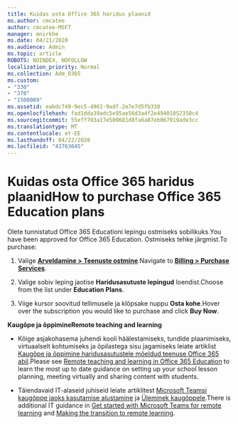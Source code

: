 ```yaml
---
title: Kuidas osta Office 365 haridus plaanid
ms.author: cmcatee
author: cmcatee-MSFT
manager: mnirkhe
ms.date: 04/21/2020
ms.audience: Admin
ms.topic: article
ROBOTS: NOINDEX, NOFOLLOW
localization_priority: Normal
ms.collection: Adm_O365
ms.custom:
- "330"
- "370"
- "1500009"
ms.assetid: eabdc749-9ec5-4961-9adf-2e7e7d5fb330
ms.openlocfilehash: fad1dda39adc5e95ae56d3a4f2e49401052350c4
ms.sourcegitcommit: 55eff703a17e500681d8fa6a87eb067019ade3cc
ms.translationtype: MT
ms.contentlocale: et-EE
ms.lasthandoff: 04/22/2020
ms.locfileid: "43763645"
---
```

# <a name="how-to-purchase-office-365-education-plans"></a><span data-ttu-id="ecd03-102">Kuidas osta Office 365 haridus plaanid</span><span class="sxs-lookup"><span data-stu-id="ecd03-102">How to purchase Office 365 Education plans</span></span>

<span data-ttu-id="ecd03-103">Olete tunnistatud Office 365 Educationi lepingu ostmiseks sobilikuks.</span><span class="sxs-lookup"><span data-stu-id="ecd03-103">You have been approved for Office 365 Education.</span></span>  <span data-ttu-id="ecd03-104">Ostmiseks tehke järgmist.</span><span class="sxs-lookup"><span data-stu-id="ecd03-104">To purchase:</span></span>

1. <span data-ttu-id="ecd03-105">Valige **[Arveldamine > Teenuste ostmine](https://portal.office.com/AdminPortal/Home#/catalog)**.</span><span class="sxs-lookup"><span data-stu-id="ecd03-105">Navigate to **[Billing > Purchase Services](https://portal.office.com/AdminPortal/Home#/catalog)**.</span></span>

2. <span data-ttu-id="ecd03-106">Valige sobiv leping jaotise **Haridusasutuste lepingud** loendist.</span><span class="sxs-lookup"><span data-stu-id="ecd03-106">Choose from the list under **Education Plans**.</span></span>

3. <span data-ttu-id="ecd03-107">Viige kursor soovitud tellimusele ja klõpsake nuppu **Osta kohe**.</span><span class="sxs-lookup"><span data-stu-id="ecd03-107">Hover over the subscription you would like to purchase and click **Buy Now**.</span></span>

<span data-ttu-id="ecd03-108">**Kaugõpe ja õppimine**</span><span class="sxs-lookup"><span data-stu-id="ecd03-108">**Remote teaching and learning**</span></span>

- <span data-ttu-id="ecd03-109">Kõige asjakohasema juhendi kooli häälestamiseks, tundide plaanimiseks, virtuaalselt kohtumiseks ja õpilastega sisu jagamiseks leiate artiklist [Kaugõpe ja õppimine haridusasutustele mõeldud teenuse Office 365 abil](https://support.office.com/article/remote-teaching-and-learning-in-office-365-education-f651ccae-7b65-478b-8366-51bb884025c4).</span><span class="sxs-lookup"><span data-stu-id="ecd03-109">Please see [Remote teaching and learning in Office 365 Education](https://support.office.com/article/remote-teaching-and-learning-in-office-365-education-f651ccae-7b65-478b-8366-51bb884025c4) to learn the most up to date guidance on setting up your school lesson planning, meeting virtually and sharing content with students.</span></span>

- <span data-ttu-id="ecd03-110">Täiendavaid IT-alaseid juhiseid leiate artiklitest [Microsoft Teamsi kaugõppe jaoks kasutamise alustamine](https://docs.microsoft.com/MicrosoftTeams/remote-learning-edu) ja [Üleminek kaugõppele](https://www.microsoft.com/education/remote-learning).</span><span class="sxs-lookup"><span data-stu-id="ecd03-110">There is additional IT guidance in [Get started with Microsoft Teams for remote learning](https://docs.microsoft.com/MicrosoftTeams/remote-learning-edu) and [Making the transition to remote learning](https://www.microsoft.com/education/remote-learning).</span></span>
